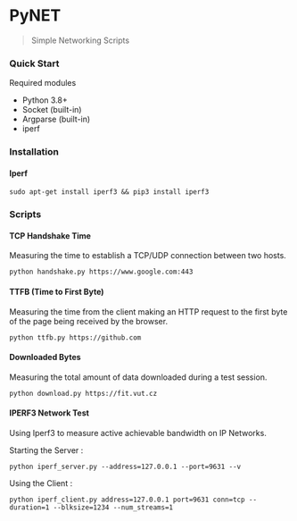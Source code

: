 # PyNET
> Simple Networking Scripts

### Quick Start

Required modules
- Python 3.8+
- Socket (built-in)
- Argparse (built-in)
- iperf

### Installation

#### Iperf

```shell
sudo apt-get install iperf3 && pip3 install iperf3
```

### Scripts

#### TCP Handshake Time
Measuring the time to establish a TCP/UDP connection between two hosts.

```shell
python handshake.py https://www.google.com:443
```

#### TTFB (Time to First Byte)
Measuring the time from the client making an HTTP request to the first byte of the page being received by the browser.

```shell
python ttfb.py https://github.com
```

#### Downloaded Bytes
Measuring the total amount of data downloaded during a test session.

```shell
python download.py https://fit.vut.cz
```

#### IPERF3 Network Test
Using Iperf3 to measure active achievable bandwidth on IP Networks.

Starting the Server :
```shell
python iperf_server.py --address=127.0.0.1 --port=9631 --v
```

Using the Client :
```shell
python iperf_client.py address=127.0.0.1 port=9631 conn=tcp --duration=1 --blksize=1234 --num_streams=1
```
